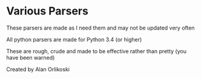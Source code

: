 # Various Parsers
These parsers are made as I need them and may not be updated very often

All python parsers are made for Python 3.4 (or higher)

These are rough, crude and made to be effective rather than pretty (you have been warned)

Created by Alan Orlikoski

